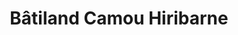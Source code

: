 ---
title: "Bâtiland Camou Hiribarne"
url: /hasparren/batiland-camou-hiribarne/
shop: matériel informatique
---